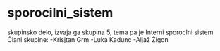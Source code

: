 # sporocilni_sistem
skupinsko delo, izvaja ga skupina 5, tema pa je Interni sporoclni sistem
Člani skupine:
-Krisjtan Grm
-Luka Kadunc
-Aljaž Žigon
